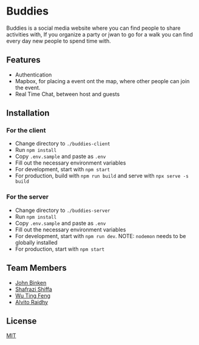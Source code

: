 # Buddies

Buddies is a social media website where you can find people to share activities with,
If you organize a party or jwan to go for a walk you can find every day new people to spend time with.

## Features

- Authentication
- Mapbox, for placing a event ont the map, where other people can join the event.
- Real Time Chat, between host and guests

## Installation

### For the client

- Change directory to `./buddies-client`
- Run `npm install`
- Copy `.env.sample` and paste as `.env`
- Fill out the necessary environment variables
- For development, start with `npm start`
- For production, build with `npm run build` and serve with `npx serve -s build`

### For the server

- Change directory to `./buddies-server`
- Run `npm install`
- Copy `.env.sample` and paste as `.env`
- Fill out the necessary environment variables
- For development, start with `npm run dev`. NOTE: `nodemon` needs to be globally installed
- For production, start with `npm start`

## Team Members

- [John Binken](https://github.com/Binkee)
- [Shafrazi Shiffa](https://github.com/shafrazi)
- [Wu Ting Feng](https://github.com/elliotwutingfeng)
- [Alvito Raidhy](https://github.com/alvitoraidhy)

## License

[MIT](./LICENSE)
